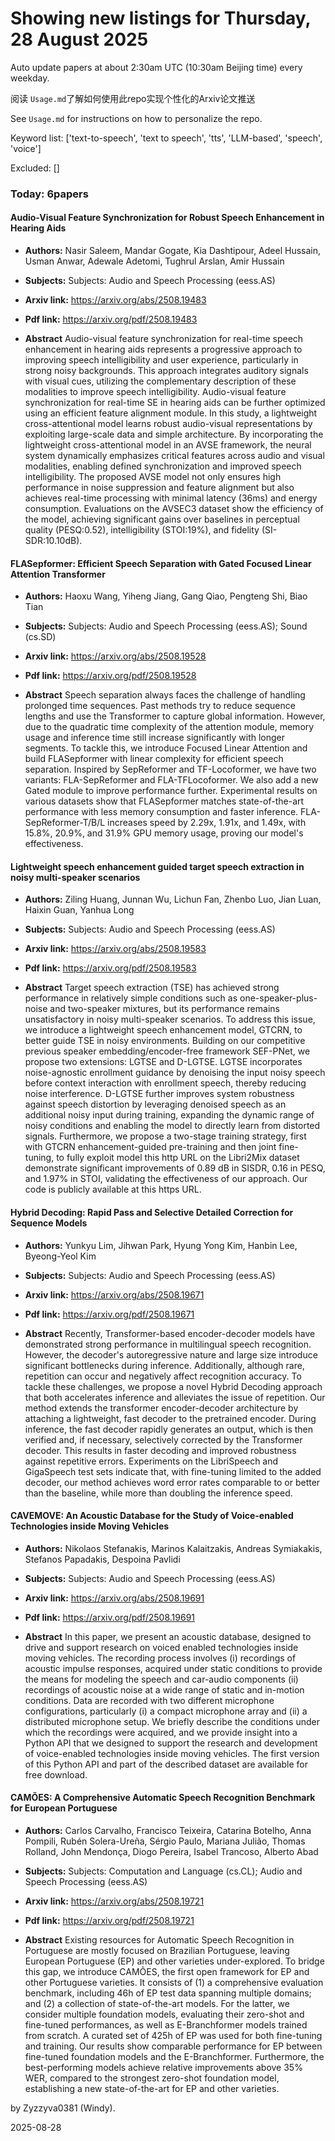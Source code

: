 # Showing new listings for Thursday, 28 August 2025
Auto update papers at about 2:30am UTC (10:30am Beijing time) every weekday.


阅读 `Usage.md`了解如何使用此repo实现个性化的Arxiv论文推送

See `Usage.md` for instructions on how to personalize the repo. 


Keyword list: ['text-to-speech', 'text to speech', 'tts', 'LLM-based', 'speech', 'voice']


Excluded: []


### Today: 6papers 
#### Audio-Visual Feature Synchronization for Robust Speech Enhancement in Hearing Aids
 - **Authors:** Nasir Saleem, Mandar Gogate, Kia Dashtipour, Adeel Hussain, Usman Anwar, Adewale Adetomi, Tughrul Arslan, Amir Hussain
 - **Subjects:** Subjects:
Audio and Speech Processing (eess.AS)
 - **Arxiv link:** https://arxiv.org/abs/2508.19483

 - **Pdf link:** https://arxiv.org/pdf/2508.19483

 - **Abstract**
 Audio-visual feature synchronization for real-time speech enhancement in hearing aids represents a progressive approach to improving speech intelligibility and user experience, particularly in strong noisy backgrounds. This approach integrates auditory signals with visual cues, utilizing the complementary description of these modalities to improve speech intelligibility. Audio-visual feature synchronization for real-time SE in hearing aids can be further optimized using an efficient feature alignment module. In this study, a lightweight cross-attentional model learns robust audio-visual representations by exploiting large-scale data and simple architecture. By incorporating the lightweight cross-attentional model in an AVSE framework, the neural system dynamically emphasizes critical features across audio and visual modalities, enabling defined synchronization and improved speech intelligibility. The proposed AVSE model not only ensures high performance in noise suppression and feature alignment but also achieves real-time processing with minimal latency (36ms) and energy consumption. Evaluations on the AVSEC3 dataset show the efficiency of the model, achieving significant gains over baselines in perceptual quality (PESQ:0.52), intelligibility (STOI:19\%), and fidelity (SI-SDR:10.10dB).
#### FLASepformer: Efficient Speech Separation with Gated Focused Linear Attention Transformer
 - **Authors:** Haoxu Wang, Yiheng Jiang, Gang Qiao, Pengteng Shi, Biao Tian
 - **Subjects:** Subjects:
Audio and Speech Processing (eess.AS); Sound (cs.SD)
 - **Arxiv link:** https://arxiv.org/abs/2508.19528

 - **Pdf link:** https://arxiv.org/pdf/2508.19528

 - **Abstract**
 Speech separation always faces the challenge of handling prolonged time sequences. Past methods try to reduce sequence lengths and use the Transformer to capture global information. However, due to the quadratic time complexity of the attention module, memory usage and inference time still increase significantly with longer segments. To tackle this, we introduce Focused Linear Attention and build FLASepformer with linear complexity for efficient speech separation. Inspired by SepReformer and TF-Locoformer, we have two variants: FLA-SepReformer and FLA-TFLocoformer. We also add a new Gated module to improve performance further. Experimental results on various datasets show that FLASepformer matches state-of-the-art performance with less memory consumption and faster inference. FLA-SepReformer-T/B/L increases speed by 2.29x, 1.91x, and 1.49x, with 15.8%, 20.9%, and 31.9% GPU memory usage, proving our model's effectiveness.
#### Lightweight speech enhancement guided target speech extraction in noisy multi-speaker scenarios
 - **Authors:** Ziling Huang, Junnan Wu, Lichun Fan, Zhenbo Luo, Jian Luan, Haixin Guan, Yanhua Long
 - **Subjects:** Subjects:
Audio and Speech Processing (eess.AS)
 - **Arxiv link:** https://arxiv.org/abs/2508.19583

 - **Pdf link:** https://arxiv.org/pdf/2508.19583

 - **Abstract**
 Target speech extraction (TSE) has achieved strong performance in relatively simple conditions such as one-speaker-plus-noise and two-speaker mixtures, but its performance remains unsatisfactory in noisy multi-speaker scenarios. To address this issue, we introduce a lightweight speech enhancement model, GTCRN, to better guide TSE in noisy environments. Building on our competitive previous speaker embedding/encoder-free framework SEF-PNet, we propose two extensions: LGTSE and D-LGTSE. LGTSE incorporates noise-agnostic enrollment guidance by denoising the input noisy speech before context interaction with enrollment speech, thereby reducing noise interference. D-LGTSE further improves system robustness against speech distortion by leveraging denoised speech as an additional noisy input during training, expanding the dynamic range of noisy conditions and enabling the model to directly learn from distorted signals. Furthermore, we propose a two-stage training strategy, first with GTCRN enhancement-guided pre-training and then joint fine-tuning, to fully exploit model this http URL on the Libri2Mix dataset demonstrate significant improvements of 0.89 dB in SISDR, 0.16 in PESQ, and 1.97% in STOI, validating the effectiveness of our approach. Our code is publicly available at this https URL.
#### Hybrid Decoding: Rapid Pass and Selective Detailed Correction for Sequence Models
 - **Authors:** Yunkyu Lim, Jihwan Park, Hyung Yong Kim, Hanbin Lee, Byeong-Yeol Kim
 - **Subjects:** Subjects:
Audio and Speech Processing (eess.AS)
 - **Arxiv link:** https://arxiv.org/abs/2508.19671

 - **Pdf link:** https://arxiv.org/pdf/2508.19671

 - **Abstract**
 Recently, Transformer-based encoder-decoder models have demonstrated strong performance in multilingual speech recognition. However, the decoder's autoregressive nature and large size introduce significant bottlenecks during inference. Additionally, although rare, repetition can occur and negatively affect recognition accuracy. To tackle these challenges, we propose a novel Hybrid Decoding approach that both accelerates inference and alleviates the issue of repetition. Our method extends the transformer encoder-decoder architecture by attaching a lightweight, fast decoder to the pretrained encoder. During inference, the fast decoder rapidly generates an output, which is then verified and, if necessary, selectively corrected by the Transformer decoder. This results in faster decoding and improved robustness against repetitive errors. Experiments on the LibriSpeech and GigaSpeech test sets indicate that, with fine-tuning limited to the added decoder, our method achieves word error rates comparable to or better than the baseline, while more than doubling the inference speed.
#### CAVEMOVE: An Acoustic Database for the Study of Voice-enabled Technologies inside Moving Vehicles
 - **Authors:** Nikolaos Stefanakis, Marinos Kalaitzakis, Andreas Symiakakis, Stefanos Papadakis, Despoina Pavlidi
 - **Subjects:** Subjects:
Audio and Speech Processing (eess.AS)
 - **Arxiv link:** https://arxiv.org/abs/2508.19691

 - **Pdf link:** https://arxiv.org/pdf/2508.19691

 - **Abstract**
 In this paper, we present an acoustic database, designed to drive and support research on voiced enabled technologies inside moving vehicles. The recording process involves (i) recordings of acoustic impulse responses, acquired under static conditions to provide the means for modeling the speech and car-audio components (ii) recordings of acoustic noise at a wide range of static and in-motion conditions. Data are recorded with two different microphone configurations, particularly (i) a compact microphone array and (ii) a distributed microphone setup. We briefly describe the conditions under which the recordings were acquired, and we provide insight into a Python API that we designed to support the research and development of voice-enabled technologies inside moving vehicles. The first version of this Python API and part of the described dataset are available for free download.
#### CAMÕES: A Comprehensive Automatic Speech Recognition Benchmark for European Portuguese
 - **Authors:** Carlos Carvalho, Francisco Teixeira, Catarina Botelho, Anna Pompili, Rubén Solera-Ureña, Sérgio Paulo, Mariana Julião, Thomas Rolland, John Mendonça, Diogo Pereira, Isabel Trancoso, Alberto Abad
 - **Subjects:** Subjects:
Computation and Language (cs.CL); Audio and Speech Processing (eess.AS)
 - **Arxiv link:** https://arxiv.org/abs/2508.19721

 - **Pdf link:** https://arxiv.org/pdf/2508.19721

 - **Abstract**
 Existing resources for Automatic Speech Recognition in Portuguese are mostly focused on Brazilian Portuguese, leaving European Portuguese (EP) and other varieties under-explored. To bridge this gap, we introduce CAMÕES, the first open framework for EP and other Portuguese varieties. It consists of (1) a comprehensive evaluation benchmark, including 46h of EP test data spanning multiple domains; and (2) a collection of state-of-the-art models. For the latter, we consider multiple foundation models, evaluating their zero-shot and fine-tuned performances, as well as E-Branchformer models trained from scratch. A curated set of 425h of EP was used for both fine-tuning and training. Our results show comparable performance for EP between fine-tuned foundation models and the E-Branchformer. Furthermore, the best-performing models achieve relative improvements above 35% WER, compared to the strongest zero-shot foundation model, establishing a new state-of-the-art for EP and other varieties.


by Zyzzyva0381 (Windy). 


2025-08-28
